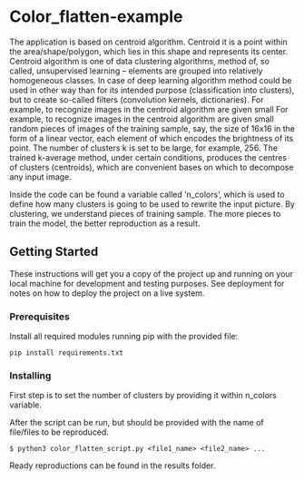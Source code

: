 # Color_flatten-example

The application is based on centroid algorithm. Centroid it is a point within the area/shape/polygon,
which lies in this shape and represents its center. Centroid algorithm is one of data clustering algorithms,
method of, so called, unsupervised learning – elements are grouped into relatively homogeneous classes.
In case of deep learning algorithm method could be used in other way than for its intended purpose (classification into
clusters), but to create so-called filters (convolution kernels, dictionaries). For example, to recognize images in the centroid
algorithm are given small For example, to recognize images in the centroid algorithm are given small random pieces of images of
the training sample, say, the size of 16x16 in the form of a linear vector, each element of which encodes the brightness
of its point.
The number of clusters k is set to be large, for example, 256. The trained k-average method, under certain conditions,
produces the centres of clusters (centroids), which are convenient bases on which to decompose any input image.

Inside the code can be found a variable called ‘n_colors’, which is used to define how many clusters is going to be used to
rewrite the input picture. By clustering, we understand pieces of training sample. The more pieces to train the model,
the better reproduction as a result.

## Getting Started

These instructions will get you a copy of the project up and running on your local machine for development and testing purposes. See deployment for notes on how to deploy the project on a live system.

### Prerequisites

Install all required modules running pip with the provided file:

```
pip install requirements.txt
```

### Installing

First step is to set the number of clusters by providing it within n_colors variable.

After the script can be run, but should be provided with the name of file/files to be reproduced.

```
$ python3 color_flatten_script.py <file1_name> <file2_name> ...
```

Ready reproductions can be found in the results folder.